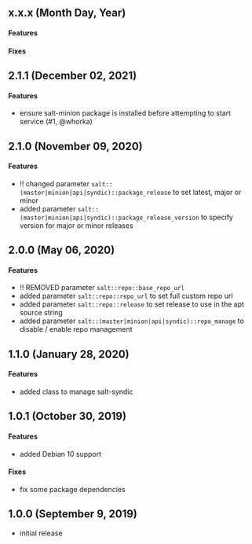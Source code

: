 ## x.x.x (Month Day, Year)

#### Features

#### Fixes


## 2.1.1 (December 02, 2021)

#### Features

* ensure salt-minion package is installed before attempting to start service (#1, @whorka)


## 2.1.0 (November 09, 2020)

#### Features

* !! changed parameter `salt::(master|minion|api|syndic)::package_release` to set latest, major or minor
* added parameter `salt::(master|minion|api|syndic)::package_release_version` to specify version for major or minor releases


## 2.0.0 (May 06, 2020)

#### Features

* !! REMOVED parameter `salt::repo::base_repo_url`
* added parameter `salt::repo::repo_url` to set full custom repo url
* added parameter `salt::repo::release` to set release to use in the apt source string
* added parameter `salt::(master|minion|api|syndic)::repo_manage` to disable / enable repo management

## 1.1.0 (January 28, 2020)

#### Features
* added class to manage salt-syndic

## 1.0.1 (October 30, 2019)

#### Features
* added Debian 10 support

#### Fixes
* fix some package dependencies

## 1.0.0 (September 9, 2019)

* initial release
